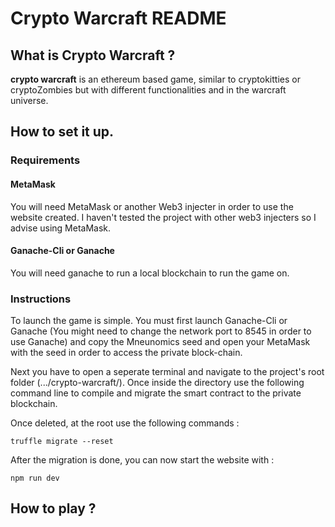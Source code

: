 # Crypto Warcraft README

## What is Crypto Warcraft ?

**crypto warcraft** is an ethereum based game, similar to cryptokitties or cryptoZombies but with different functionalities and in the warcraft universe. 

## How to set it up.

### Requirements

#### MetaMask

You will need MetaMask or another Web3 injecter in order to use the website created. I haven't tested the project with other web3 injecters so I advise using MetaMask.

#### Ganache-Cli or Ganache

You will need ganache to run a local blockchain to run the game on.

### Instructions

To launch the game is simple. You must first launch Ganache-Cli or Ganache (You might need to change the network port to 8545 in order to use Ganache) and copy the Mneunomics seed and open your MetaMask with the seed in order to access the private block-chain.

Next you have to open a seperate terminal and navigate to the project's root folder (.../crypto-warcraft/). 
Once inside the directory use the following command line to compile and migrate the smart contract to the private blockchain.

Once deleted, at the root use the following commands :
```
truffle migrate --reset
```

After the migration is done, you can now start the website with :
```
npm run dev
```

## How to play ?
